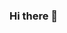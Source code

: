 ### Hi there 👋

<!--
**JoseVera12/JoseVera12** is a ✨ _special_ ✨ repository because its `README.md` (this file) appears on your GitHub profile.
![logo](https://github.com/JoseVera12/JoseVera12/blob/main/assets/imf.jpg?raw=true)
Here are some ideas to get you started:

- 🔭 I’m currently working on ...
- 🌱 I’m currently learning ...
- 👯 I’m looking to collaborate on ...
- 🤔 I’m looking for help with ...
- 💬 Ask me about ...
- 📫 How to reach me: ...
- 😄 Pronouns: ...
- ⚡ Fun fact: ...
-->
